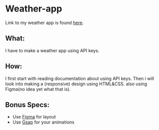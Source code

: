 # Weather-app
Link to my weather app is found [here](https://krisderycke.github.io/Weather-app/index.html).

## What:
I have to make a weather app using API keys.


## How:
I first start with reading documentation about using API keys.
Then i will look into making a (responsive) design using HTML&CSS. also using Figma(no idea yet what that is).

## Bonus Specs:
* Use [Figma](https://www.figma.com/) for layout
* Use [Gsap](https://greensock.com/gsap) for your animations

